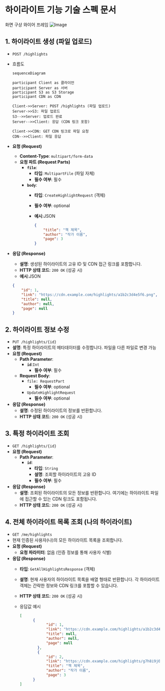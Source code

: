 # **하이라이트 기능 기술 스펙 문서**
화면 구상 와이어 프레임
![Image](https://github.com/user-attachments/assets/4b7d700b-4253-4b85-a72b-2ad0816d90a6)

## **1. 하이라이트 생성 (파일 업로드)**

- `POST /highlights`
- 흐름도
    
    ```mermaid
    sequenceDiagram
    
    participant Client as 클라이언
    participant Server as 서버
    participant S3 as S3 Storage
    participant CDN as CDN
    
    Client->>Server: POST /highlights (파일 업로드)
    Server->>S3: 파일 업로드
    S3-->>Server: 업로드 완료
    Server-->>Client: 응답 (CDN 링크 포함)
    
    Client->>CDN: GET CDN 링크로 파일 요청
    CDN-->>Client: 파일 응답
    ```
    
- **요청 (Request)**
    - **Content-Type**: `multipart/form-data`
    - **요청 파트 (Request Parts)**
        - **`file`**:
            - **타입**: `MultipartFile` (파일 자체)
            - **필수 여부**: 필수
        - **`body`**:
            - **타입**: `CreateHighlightRequest` (객체)
            - **필수 여부**: optional
            - **예시**:JSON
                
                ```json
                {
                    "title": "책 제목",
                    "author": "작가 이름",
                    "page": 3
                }
                ```
                
- **응답 (Response)**
    - **설명**: 생성된 하이라이트의 고유 ID 및 CDN 접근 링크를 포함합니다.
    - **HTTP 상태 코드**: `200 OK` (성공 시)
    - **예시**:JSON
    
    ```json
    {
        "id": 1,
        "link": "https://cdn.example.com/highlights/a1b2c3d4e5f6.png",
        "title": null,
        "author": null,
        "page": null
    }
    ```
    

## **2. 하이라이트 정보 수정**

- `PUT /highlights/{id}`
- **설명**: 특정 하이라이트의 메타데이터를 수정합니다. 파일을 다른 파일로 변경 가능
- **요청 (Request)**
    - **Path Parameter**:
        - **`id`**:`Int`
            - **필수 여부**: 필수
    - **Request Body**:
        - `file: RequestPart`
            - **필수 여부**: optional
        - `UpdateHighlightRequest`
            - **필수 여부**: optional
- **응답 (Response)**
    - **설명**: 수정된 하이라이트의 정보를 반환합니다.
    - **HTTP 상태 코드**: `200 OK` (성공 시)

## **3. 특정 하이라이트 조회**

- `GET /highlights/{id}`
- **요청 (Request)**
    - **Path Parameter**:
        - **`id`**:
            - **타입**: `String`
            - **설명**: 조회할 하이라이트의 고유 ID
            - **필수 여부**: 필수
- **응답 (Response)**
    - **설명**: 조회된 하이라이트의 모든 정보를 반환합니다. 여기에는 하이라이트 파일에 접근할 수 있는 CDN 링크도 포함됩니다.
    - **HTTP 상태 코드**: `200 OK` (성공 시)

## **4. 전체 하이라이트 목록 조회 (나의 하이라이트)**
- `GET /me/highlights`
- 현재 인증된 사용자(나)의 모든 하이라이트 목록을 조회합니다.
- **요청 (Request)**
    - **요청 파라미터**: 없음 (인증 정보를 통해 사용자 식별)
- **응답 (Response)**
    - **타입**: `GetAllHighlightsResponse` (객체)
    - **설명**: 현재 사용자의 하이라이트 목록을 배열 형태로 반환합니다. 각 하이라이트 객체는 간략한 정보와 CDN 링크를 포함할 수 있습니다.
    - **HTTP 상태 코드**: `200 OK` (성공 시)
    - 응답값 예시
        
        ```json
        [
              {
                    "id": 1,
                    "link": "https://cdn.example.com/highlights/a1b2c3d4e5f6.jpg",
                    "title": null,
                    "author": null,
                    "page": null
                },
                {
                    "id": 2,
                    "link": "https://cdn.example.com/highlights/g7h8i9j0k1l2.jpg",
                    "title": "책 제목",
                    "author": "작가 이름",
                    "page": 3
              }
        ]
        ```

